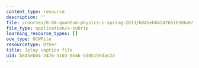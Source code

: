 ```yaml
---
content_type: resource
description: ''
file: /courses/8-04-quantum-physics-i-spring-2013/b845eb042476510386465d05159dac2a_awpnsGl08bc.vtt
file_type: application/x-subrip
learning_resource_types: []
ocw_type: OCWFile
resourcetype: Other
title: 3play caption file
uid: b845eb04-2476-5103-8646-5d05159dac2a
---
```

